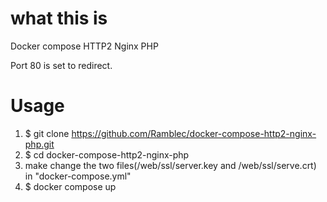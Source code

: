 # what this is
Docker compose HTTP2 Nginx PHP

Port 80 is set to redirect.

# Usage
1. $ git clone https://github.com/Ramblec/docker-compose-http2-nginx-php.git
2. $ cd docker-compose-http2-nginx-php
3. make change the two files(/web/ssl/server.key and /web/ssl/serve.crt) in "docker-compose.yml"
4. $ docker compose up
